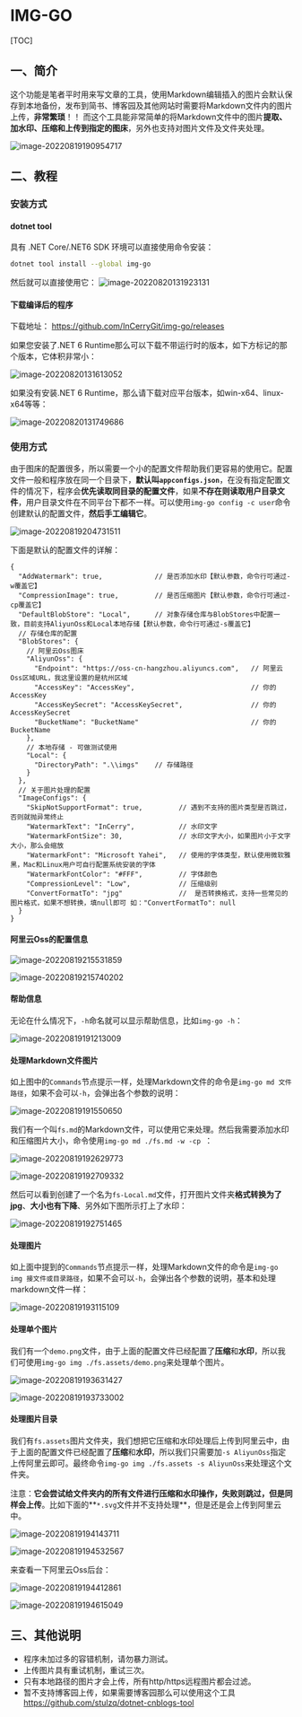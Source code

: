 # IMG-GO

[TOC]

## 一、简介
这个功能是笔者平时用来写文章的工具，使用Markdown编辑插入的图片会默认保存到本地备份，发布到简书、博客园及其他网站时需要将Markdown文件内的图片上传，**非常繁琐**！！ 而这个工具能非常简单的将Markdown文件中的图片**提取、加水印、压缩和上传到指定的图床**，另外也支持对图片文件及文件夹处理。

![image-20220819190954717](docs/README.assets/image-20220819190954717.png)

## 二、教程
### 安装方式

#### dotnet tool
具有 .NET Core/.NET6 SDK 环境可以直接使用命令安装：
```sh
dotnet tool install --global img-go
```
然后就可以直接使用它：
![image-20220820131923131](docs/README.assets/image-20220820131923131.png)

#### 下载编译后的程序

下载地址： https://github.com/InCerryGit/img-go/releases

如果您安装了.NET 6 Runtime那么可以下载不带运行时的版本，如下方标记的那个版本，它体积非常小：

![image-20220820131613052](docs/README.assets/image-20220820131613052.png)

如果没有安装.NET 6 Runtime，那么请下载对应平台版本，如win-x64、linux-x64等等：

![image-20220820131749686](docs/README.assets/image-20220820131749686.png)

### 使用方式
由于图床的配置很多，所以需要一个小的配置文件帮助我们更容易的使用它。配置文件一般和程序放在同一个目录下，**默认叫`appconfigs.json`**，在没有指定配置文件的情况下，程序会**优先读取同目录的配置文件**，如果**不存在则读取用户目录文件**，用户目录文件在不同平台下都不一样。可以使用`img-go config -c user`命令创建默认的配置文件，**然后手工编辑它**。

![image-20220819204731511](docs/README.assets/image-20220819204731511.png)

下面是默认的配置文件的详解：

```json5
{
  "AddWatermark": true,             // 是否添加水印【默认参数，命令行可通过-w覆盖它】
  "CompressionImage": true,         // 是否压缩图片【默认参数，命令行可通过-cp覆盖它】
  "DefaultBlobStore": "Local",      // 对象存储仓库与BlobStores中配置一致，目前支持AliyunOss和Local本地存储【默认参数，命令行可通过-s覆盖它】
  // 存储仓库的配置
  "BlobStores": {
    // 阿里云Oss图床
    "AliyunOss": {
      "Endpoint": "https://oss-cn-hangzhou.aliyuncs.com",   // 阿里云Oss区域URL，我这里设置的是杭州区域
      "AccessKey": "AccessKey",                             // 你的AccessKey
      "AccessKeySecret": "AccessKeySecret",                 // 你的AccessKeySecret
      "BucketName": "BucketName"                            // 你的BucketName
    },
    // 本地存储 - 可做测试使用
    "Local": {
      "DirectoryPath": ".\\imgs"    // 存储路径
    }
  },
  // 关于图片处理的配置
  "ImageConfigs": {
    "SkipNotSupportFormat": true,         // 遇到不支持的图片类型是否跳过，否则就抛异常终止
    "WatermarkText": "InCerry",           // 水印文字
    "WatermarkFontSize": 30,              // 水印文字大小，如果图片小于文字大小，那么会缩放
    "WatermarkFont": "Microsoft Yahei",   // 使用的字体类型，默认使用微软雅黑，Mac和Linux用户可自行配置系统安装的字体
    "WatermarkFontColor": "#FFF",         // 字体颜色
    "CompressionLevel": "Low",            // 压缩级别
    "ConvertFormatTo": "jpg"              //  是否转换格式，支持一些常见的图片格式，如果不想转换，填null即可 如："ConvertFormatTo": null
  }
}
```
#### 阿里云Oss的配置信息

![image-20220819215531859](docs/README.assets/image-20220819215531859.png)

![image-20220819215740202](docs/README.assets/image-20220819215740202.png)


#### 帮助信息

无论在什么情况下，`-h`命名就可以显示帮助信息，比如`img-go -h`：

![image-20220819191213009](docs/README.assets/image-20220819191213009.png)

#### 处理Markdown文件图片

如上图中的`Commands`节点提示一样，处理Markdown文件的命令是`img-go md 文件路径`，如果不会可以`-h`，会弹出各个参数的说明：

![image-20220819191550650](docs/README.assets/image-20220819191550650.png)

我们有一个叫`fs.md`的Markdown文件，可以使用它来处理。然后我需要添加水印和压缩图片大小，命令使用`img-go md ./fs.md -w -cp `：

![image-20220819192629773](docs/README.assets/image-20220819192629773.png)

![image-20220819192709332](docs/README.assets/image-20220819192709332.png)

然后可以看到创建了一个名为`fs-Local.md`文件，打开图片文件夹**格式转换为了jpg**、**大小也有下降**、另外如下图所示打上了水印：

![image-20220819192751465](docs/README.assets/image-20220819192751465.png)

#### 处理图片

如上面中提到的`Commands`节点提示一样，处理Markdown文件的命令是`img-go img 接文件或目录路径`，如果不会可以`-h`，会弹出各个参数的说明，基本和处理markdown文件一样：

![image-20220819193115109](docs/README.assets/image-20220819193115109.png)

#### 处理单个图片

我们有一个`demo.png`文件，由于上面的配置文件已经配置了**压缩**和**水印**，所以我们可使用`img-go img ./fs.assets/demo.png`来处理单个图片。

![image-20220819193631427](docs/README.assets/image-20220819193631427.png)

![image-20220819193733002](docs/README.assets/image-20220819193733002.png)

#### 处理图片目录

我们有`fs.assets`图片文件夹，我们想把它压缩和水印处理后上传到阿里云中，由于上面的配置文件已经配置了**压缩**和**水印**，所以我们只需要加`-s AliyunOss`指定上传阿里云即可。最终命令`img-go img ./fs.assets -s AliyunOss`来处理这个文件夹。

注意：**它会尝试给文件夹内的所有文件进行压缩和水印操作，失败则跳过，但是同样会上传**。比如下面的**`*.svg`文件并不支持处理**，但是还是会上传到阿里云中。

![image-20220819194143711](docs/README.assets/image-20220819194143711.png)

![image-20220819194532567](docs/README.assets/image-20220819194532567.png)

来查看一下阿里云Oss后台：

![image-20220819194412861](docs/README.assets/image-20220819194412861.png)

![image-20220819194615049](docs/README.assets/image-20220819194615049.png)

## 三、其他说明

- 程序未加过多的容错机制，请勿暴力测试。
- 上传图片具有重试机制，重试三次。
- 只有本地路径的图片才会上传，所有http/https远程图片都会过滤。
- 暂不支持博客园上传，如果需要博客园那么可以使用这个工具 https://github.com/stulzq/dotnet-cnblogs-tool

